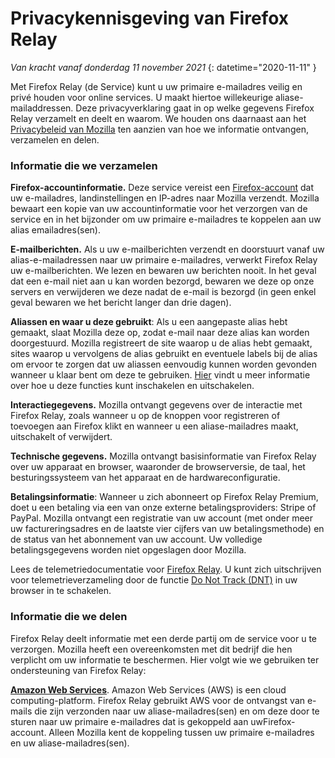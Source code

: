﻿# Privacykennisgeving van Firefox Relay

*Van kracht vanaf donderdag 11 november 2021*
{: datetime="2020-11-11" }

Met Firefox Relay (de Service) kunt u uw primaire e-mailadres veilig en privé houden voor online services. U maakt hiertoe willekeurige aliase-mailaddressen. Deze privacyverklaring gaat in op welke gegevens Firefox Relay verzamelt en deelt en waarom. We houden ons daarnaast aan het [Privacybeleid van Mozilla](https://www.mozilla.org/privacy/) ten aanzien van hoe we informatie ontvangen, verzamelen en delen.

### Informatie die we verzamelen 

__Firefox-accountinformatie.__ Deze service vereist een [Firefox-account](https://www.mozilla.org/privacy/firefox/#firefox-accounts-join-firefox) dat uw e-mailadres, landinstellingen en IP-adres naar Mozilla verzendt. Mozilla bewaart een kopie van uw accountinformatie voor het verzorgen van de service en in het bijzonder om uw primaire e-mailadres te koppelen aan uw alias emailadres(sen).

__E-mailberichten.__ Als u uw e-mailberichten verzendt en doorstuurt vanaf uw alias-e-mailadressen naar uw primaire e-mailadres, verwerkt Firefox Relay uw e-mailberichten. We lezen en bewaren uw berichten nooit. In het geval dat een e-mail niet aan u kan worden bezorgd, bewaren we deze op onze servers en verwijderen we deze nadat de e-mail is bezorgd (in geen enkel geval bewaren we het bericht langer dan drie dagen).

__Aliassen en waar u deze gebruikt__: Als u een aangepaste alias hebt gemaakt, slaat Mozilla deze op, zodat e-mail naar deze alias kan worden doorgestuurd. Mozilla registreert de site waarop u de alias hebt gemaakt, sites waarop u vervolgens de alias gebruikt en eventuele labels bij de alias om ervoor te zorgen dat uw aliassen eenvoudig kunnen worden gevonden wanneer u klaar bent om deze te gebruiken. [Hier](https://relay.firefox.com/faq) vindt u meer informatie over hoe u deze functies kunt inschakelen en uitschakelen.

__Interactiegegevens.__ Mozilla ontvangt gegevens over de interactie met Firefox Relay, zoals wanneer u op de knoppen voor registreren of toevoegen aan Firefox klikt en wanneer u een aliase-mailadres maakt, uitschakelt of verwijdert.

__Technische gegevens.__ Mozilla ontvangt basisinformatie van Firefox Relay over uw apparaat en browser, waaronder de browserversie, de taal, het besturingssysteem van het apparaat en de hardwareconfiguratie.

__Betalingsinformatie__: Wanneer u zich abonneert op Firefox Relay Premium, doet u een betaling via een van onze externe betalingsproviders: Stripe of PayPal. Mozilla ontvangt een registratie van uw account (met onder meer uw factureringsadres en de laatste vier cijfers van uw betalingsmethode) en de status van het abonnement van uw account. Uw volledige betalingsgegevens worden niet opgeslagen door Mozilla.

Lees de telemetriedocumentatie voor [Firefox Relay](https://github.com/mozilla/fx-private-relay/blob/master/METRICS.md?). U kunt zich uitschrijven voor telemetrieverzameling door de functie [Do Not Track (DNT)](https://support.mozilla.org/kb/how-do-i-turn-do-not-track-feature) in uw browser in te schakelen.  

### Informatie die we delen

Firefox Relay deelt informatie met een derde partij om de service voor u te verzorgen. Mozilla heeft een overeenkomsten met dit bedrijf die hen verplicht om uw informatie te beschermen. Hier volgt wie we gebruiken ter ondersteuning van Firefox Relay:

__[Amazon Web Services](https://aws.amazon.com/privacy/)__. Amazon Web Services (AWS) is een cloud computing-platform. Firefox Relay gebruikt AWS voor de ontvangst van e-mails die zijn verzonden naar uw aliase-mailadres(sen) en om deze door te sturen naar uw primaire e-mailadres dat is gekoppeld aan uwFirefox-account. Alleen Mozilla kent de koppeling tussen uw primaire e-mailadres en uw aliase-mailadres(sen).
